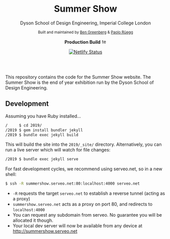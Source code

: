 <!-- <p  align="center"><img width="150" src=".github/Logo.png" alt="cover"></p> -->
<h1 align="center">
  Summer Show
</h1>

<p  align="center">Dyson School of Design Engineering, Imperial College London</p>

<p  align="center">
<sup>
    Built and maintained by
    <a href="https://github.com/nebbles">Ben Greenberg</a> &
    <a href="https://github.com/pa17">Paolo Rüegg</a>
</sup>
</p>

<!-- <h4 align="center">
  <a href="#">Documentation coming soon</a>
  <br><br>
    <img width="80" src="http://readthedocs.org/projects/de3-rob1-chess/badge/?version=latest" alt="Documentation Status"> 
</h4> -->

<p align="center">
  <strong>Production Build</strong>
  <img src="https://raw.githubusercontent.com/FortAwesome/Font-Awesome/master/svgs/solid/hammer.svg?sanitize=true" alt="test" height="15">
</p>
<p align="center">
   <a href="https://app.netlify.com/sites/summershow-dsde/deploys"><img src="https://api.netlify.com/api/v1/badges/562a093f-d4fc-426b-ae6c-397d38253c36/deploy-status" alt="Netlify Status" /></a>
</p>
<br>
<br>

This repository contains the code for the Summer Show website. The Summer Show is the end of year exhibition run by the Dyson School of Design Engineering.

## Development

Assuming you have Ruby installed...

```bash
/     $ cd 2019/
/2019 $ gem install bundler jekyll
/2019 $ bundle exec jekyll build
```

This will build the site into the `2019/_site/` directory. Alternatively, you can run a live server which will watch for file changes:

```bash
/2019 $ bundle exec jekyll serve
```

For fast development cycles, we recommend using serveo.net, so in a new shell:

```bash
$ ssh -R summershow.serveo.net:80:localhost:4000 serveo.net
```

- `-R` requests the target `serveo.net` to establish a reverse tunnel (acting as a proxy)
- `summershow.serveo.net` acts as a proxy on port 80, and redirects to `localhost:4000`
- You can request any subdomain from serveo. No guarantee you will be allocated it though.
- Your local dev server will now be available from any device at http://summershow.serveo.net
